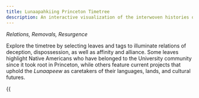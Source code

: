 ```yaml
---
title: Lunaapahkiing Princeton Timetree
description: An interactive visualization of the interwoven histories of Lunaapahkiing, “the land of the Delaware Lenape,” and the unceded lands of the Princeton University campus. 
---
```


*Relations, Removals, Resurgence*

Explore the timetree by selecting leaves and tags to illuminate relations of deception, dispossession, as well as affinity and alliance. Some leaves highlight Native Americans who have belonged to the University community since it took root in Princeton, while others feature current projects that uphold the *Lunaapeew* as caretakers of their languages, lands, and cultural futures.


{{<audio src="/audio/lunaapahkiing-pronunciation-mosko.mp3" caption="Listen to a pronunciation of *Lunaapahkiing* by Karen Mosko (Lunaape Language Teacher, Munsee Delaware Nation)" >}}	



